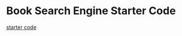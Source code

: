 # Book Search Engine Starter Code
[starter code](https://github.com/coding-boot-camp/solid-broccoli)